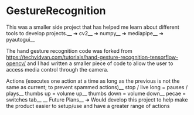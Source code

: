 # GestureRecognition

This was a smaller side project that has helped me learn about different tools to develop projects.__
 ➜ cv2__
 ➜ numpy__
 ➜ mediapipe__
 ➜ pyautogui__

The hand gesture recognition code was forked from https://techvidvan.com/tutorials/hand-gesture-recognition-tensorflow-opencv/ and I had written a smaller piece of code to allow the user to access media control through the camera.

Actions (executes one action at a time as long as the previous is not the same as current; to prevent spammed actions)__
stop / live long = pauses / plays__
thumbs up = volume up__
thumbs down = volume down__
pecae = switches tab__
__
Future Plans__
➜ Would develop this project to help make the product easier to setup/use and have a greater range of actions
